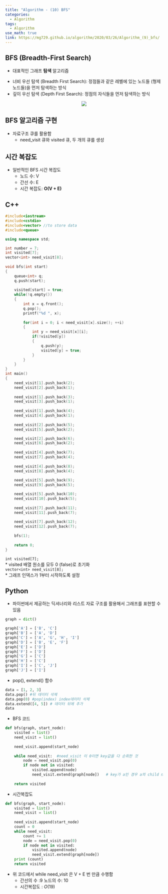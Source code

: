 ```yaml
---
title: "Algorithm - (10) BFS"
categories:
  - Algorithm
tags:
  - Algorithm
use_math: true
link: https://mg729.github.io/algorithm/2020/03/26/Algorithm_(9)_bfs/
---
```


## BFS (Breadth-First Search)   
* 대표적인 그래프 **탐색** 알고리즘  
- 너비 우선 탐색 (Breadth First Search): 정점들과 같은 레벨에 있는 노드들 (형제 노드들)을 먼저 탐색하는 방식  
- 깊이 우선 탐색 (Depth First Search): 정점의 자식들을 먼저 탐색하는 방식  

<center>
	<a href="https://en.wikipedia.org/wiki/Breadth-first_search">
		<img src="https://upload.wikimedia.org/wikipedia/commons/thumb/3/33/Breadth-first-tree.svg/450px-Breadth-first-tree.svg.png"/>
	</a>
</center>

## BFS 알고리즘 구현
- 자료구조 큐를 활용함  
	- need_visit 큐와 visited 큐, 두 개의 큐를 생성  

## 시간 복잡도
- 일반적인 BFS 시간 복잡도  
	- 노드 수: V  
	- 간선 수: E  
	- 시간 복잡도: **O(V + E)**  

## C++ 
```cpp
#include<iostream>
#include<cstdio>
#include<vector> //to store data
#include<queue>

using namespace std;

int number = 7;
int visited[7]; 
vector<int> need_visit[8];
 
void bfs(int start)
{
	queue<int> q;
	q.push(start);
	
	visited[start] = true;
	while(!q.empty())
	{
		int x = q.front();
		q.pop();
		printf("%d ", x);
		
		for(int i = 0; i < need_visit[x].size(); ++i)
		{
			int y = need_visit[x][i];
			if(!visited[y])
			{
				q.push(y);
				visited[y] = true;
			}
		}
	}
}
int main()
{
	need_visit[1].push_back(2);
	need_visit[2].push_back(1);
	
	need_visit[1].push_back(3);
	need_visit[3].push_back(1);
	
	need_visit[1].push_back(4);
	need_visit[4].push_back(1);
	
	need_visit[2].push_back(5);
	need_visit[5].push_back(2);

	need_visit[2].push_back(6);
	need_visit[6].push_back(2);
	
	need_visit[4].push_back(7);
	need_visit[7].push_back(4);
	
	need_visit[4].push_back(8);
	need_visit[8].push_back(4);
	
	need_visit[5].push_back(9);
	need_visit[9].push_back(5);

	need_visit[5].push_back(10);
	need_visit[10].push_back(5);	
		
	need_visit[7].push_back(11);
	need_visit[11].push_back(7);
	
	need_visit[7].push_back(12);
	need_visit[12].push_back(7);
	
	bfs(1);
	
	return 0;
}
```
`int visited[7];`   
	* visited 배열 원소를 모두 0 (false)로 초기화   
`vector<int> need_visit[8];`   
	* 그래프 인덱스가 1부터 시작하도록 설정    

## Python
* 파이썬에서 제공하는 딕셔너리와 리스트 자료 구조를 활용해서 그래프를 표현할 수 있음  
 
```python
graph = dict()

graph['A'] = ['B', 'C']
graph['B'] = ['A', 'D']
graph['C'] = ['A', 'G', 'H', 'I']
graph['D'] = ['B', 'E', 'F']
graph['E'] = ['D']
graph['F'] = ['D']
graph['G'] = ['C']
graph['H'] = ['C']
graph['I'] = ['C', 'J']
graph['J'] = ['I']
```

* pop(), extend() 함수

```python
data = [1, 2, 3]
data.pop() #뒤 데이터 삭제
data.pop(0) #pop(index) index데이터 삭제
data.extend([4, 5]) # 데이터 뒤에 추가
data
```

* BFS 코드

```python
def bfs(graph, start_node):
    visited = list()
    need_visit = list()
    
    need_visit.append(start_node)
    
    while need_visit:  #need_visit 이 0이면 key값을 다 순회한 것
        node = need_visit.pop(0)
        if node not in visited:
            visited.append(node)
            need_visit.extend(graph[node])   # key가 a인 경우 a의 child nodes인 b,c가 추가
    
    return visited
```

* 시간복잡도

```python
def bfs(graph, start_node):
    visited = list()
    need_visit = list()
    
    need_visit.append(start_node)
    count = 0
    while need_visit:
        count += 1
        node = need_visit.pop(0)
        if node not in visited:
            visited.append(node)
            need_visit.extend(graph[node])
    print (count)
    return visited
```
- 위 코드에서 while need_visit 은 V + E 번 만큼 수행함  
	- 간선의 수 :9 노드의 수: 10  
	- 시간복잡도 : $O(19)$  
	